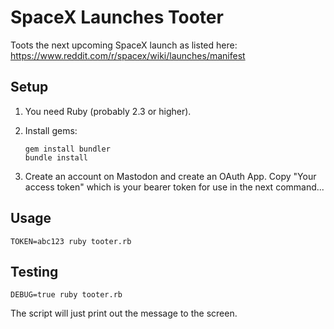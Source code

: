 # SpaceX Launches Tooter

Toots the next upcoming SpaceX launch as listed here: https://www.reddit.com/r/spacex/wiki/launches/manifest

## Setup

1. You need Ruby (probably 2.3 or higher).

2. Install gems:

   ```
   gem install bundler
   bundle install
   ```

3. Create an account on Mastodon and create an OAuth App. Copy "Your access token" which is your bearer token for use in the next command...

## Usage

```
TOKEN=abc123 ruby tooter.rb
```

## Testing

```
DEBUG=true ruby tooter.rb
```

The script will just print out the message to the screen.
